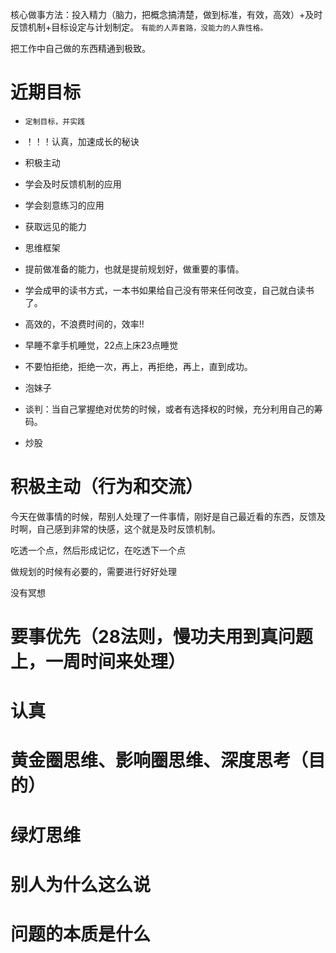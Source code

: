 核心做事方法：投入精力（脑力，把概念搞清楚，做到标准，有效，高效）+及时反馈机制+目标设定与计划制定。
`有能的人弄套路，没能力的人靠性格。`

把工作中自己做的东西精通到极致。

# 近期目标
- `定制目标，并实践`
- ！！！认真，加速成长的秘诀
- 积极主动
- 学会及时反馈机制的应用
- 学会刻意练习的应用
- 获取远见的能力
- 思维框架

- 提前做准备的能力，也就是提前规划好，做重要的事情。

- 学会成甲的读书方式，一本书如果给自己没有带来任何改变，自己就白读书了。
- 高效的，不浪费时间的，效率!!
- 早睡不拿手机睡觉，22点上床23点睡觉
- 不要怕拒绝，拒绝一次，再上，再拒绝，再上，直到成功。
- 泡妹子
- 谈判：当自己掌握绝对优势的时候，或者有选择权的时候，充分利用自己的筹码。
- 炒股

# 积极主动（行为和交流）
今天在做事情的时候，帮别人处理了一件事情，刚好是自己最近看的东西，反馈及时啊，自己感到非常的快感，这个就是及时反馈机制。

吃透一个点，然后形成记忆，在吃透下一个点

做规划的时候有必要的，需要进行好好处理

没有冥想

# 要事优先（28法则，慢功夫用到真问题上，一周时间来处理）
# 认真
# 黄金圈思维、影响圈思维、深度思考（目的）
# 绿灯思维
# 别人为什么这么说
# 问题的本质是什么